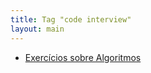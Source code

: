 ```yaml
---
title: Tag "code interview"
layout: main
---
```


* [Exercícios sobre Algoritmos](/./teaching/exercises/algorithms)
